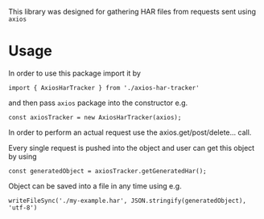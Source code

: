This library was designed for gathering HAR files from requests sent using `axios`

# Usage

In order to use this package import it by 
```
import { AxiosHarTracker } from './axios-har-tracker'
```
and then pass `axios` package into the constructor e.g.
```
const axiosTracker = new AxiosHarTracker(axios); 
```

In order to perform an actual request use the axios.get/post/delete... call.

Every single request is pushed into the object and user can get this object by using
```
const generatedObject = axiosTracker.getGeneratedHar();
```
Object can be saved into a file in any time using e.g.
```
writeFileSync('./my-example.har', JSON.stringify(generatedObject), 'utf-8')
```